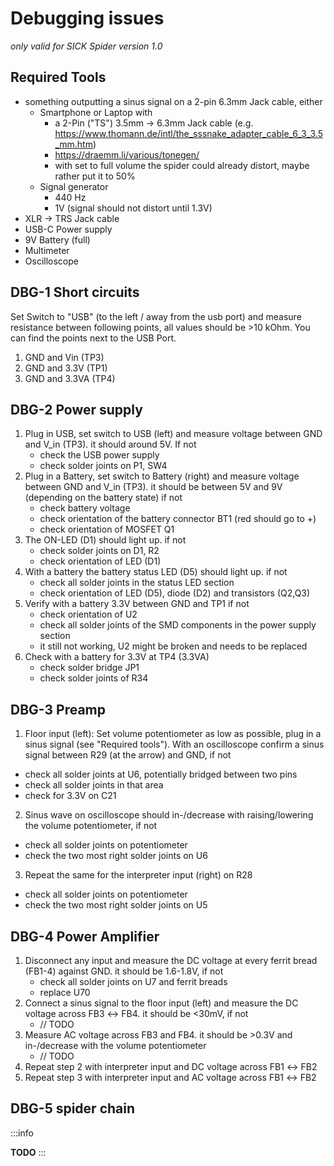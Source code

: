 # Debugging issues
_only valid for SICK Spider version 1.0_

## Required Tools
- something outputting a sinus signal on a 2-pin 6.3mm Jack cable, either
    * Smartphone or Laptop with
        - a 2-Pin ("TS") 3.5mm -> 6.3mm Jack cable (e.g. https://www.thomann.de/intl/the_sssnake_adapter_cable_6_3_3.5_mm.htm)
        - https://draemm.li/various/tonegen/
        - with set to full volume the spider could already distort, maybe rather put it to 50%
    * Signal generator
        - 440 Hz
        - 1V (signal should not distort until 1.3V)
- XLR -> TRS Jack cable
- USB-C Power supply
- 9V Battery (full)
- Multimeter
- Oscilloscope

## DBG-1 Short circuits
Set Switch to "USB" (to the left / away from the usb port) and measure resistance between following points, all values should be >10 kOhm. You can find the points next to the USB Port.
1. GND and Vin (TP3)
1. GND and 3.3V (TP1)
1. GND and 3.3VA (TP4)

## DBG-2 Power supply
1. Plug in USB, set switch to USB (left) and measure voltage between GND and V_in (TP3). it should around 5V. If not
   * check the USB power supply
   * check solder joints on P1, SW4
2. Plug in a Battery, set switch to Battery (right) and measure voltage between GND and V_in (TP3). it should be between 5V and 9V (depending on the battery state) if not
   * check battery voltage
   * check orientation of the battery connector BT1 (red should go to +)
   * check orientation of MOSFET Q1
3. The ON-LED (D1) should light up. if not
   * check solder joints on D1, R2
   * check orientation of LED (D1)
4. With a battery the battery status LED (D5) should light up. if not
   * check all solder joints in the status LED section
   * check orientation of LED (D5), diode (D2) and transistors (Q2,Q3)
5. Verify with a battery 3.3V between GND and TP1 if not
   * check orientation of U2
   * check all solder joints of the SMD components in the power supply section
   * it still not working, U2 might be broken and needs to be replaced
6. Check with a battery for 3.3V at TP4 (3.3VA)
   * check solder bridge JP1
   * check solder joints of R34

## DBG-3 Preamp
1. Floor input (left): Set volume potentiometer as low as possible, plug in a sinus signal (see "Required tools"). With an oscilloscope confirm a sinus signal between R29 (at the arrow) and GND, if not
  * check all solder joints at U6, potentially bridged between two pins
  * check all solder joints in that area
  * check for 3.3V on C21
2. Sinus wave on oscilloscope should in-/decrease with raising/lowering the volume potentiometer, if not
  * check all solder joints on potentiometer
  * check the two most right solder joints on U6
3. Repeat the same for the interpreter input (right) on R28
  * check all solder joints on potentiometer
  * check the two most right solder joints on U5

## DBG-4 Power Amplifier
1. Disconnect any input and measure the DC voltage at every ferrit bread (FB1-4) against GND. it should be 1.6-1.8V, if not
    * check all solder joints on U7 and ferrit breads
    * replace U70 
2. Connect a sinus signal to the floor input (left) and measure the DC voltage across FB3 ↔ FB4. it should be <30mV, if not
    * // TODO
3. Measure AC voltage across FB3 and FB4. it should be >0.3V and in-/decrease with the volume potentiometer
    * // TODO
4. Repeat step 2 with interpreter input and DC voltage across FB1 ↔ FB2
5. Repeat step 3 with interpreter input and AC voltage across FB1 ↔ FB2


## DBG-5 spider chain

:::info

**TODO**
:::